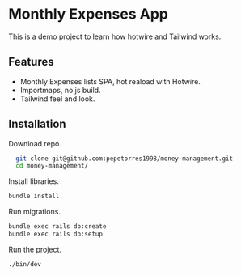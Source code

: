# Monthly Expenses App

This is a demo project to learn how hotwire and Tailwind works.

## Features

- Monthly Expenses lists SPA, hot reaload with Hotwire.
- Importmaps, no js build.
- Tailwind feel and look.


## Installation

Download repo.

```bash
  git clone git@github.com:pepetorres1998/money-management.git
  cd money-management/
```

Install libraries.

```bash
bundle install
```

Run migrations.
```bash
bundle exec rails db:create
bundle exec rails db:setup
```

Run the project.

```bash
./bin/dev
```
